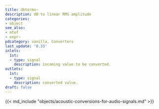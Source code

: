 ```yaml
---
title: dbtorms~
description: dB to linear RMS amplitude
categories:
- object
see_also:
- mtof
- expr~
pdcategory: vanilla, Converters
last_update: '0.33'
inlets:
  1st:
  - type: signal
    description: incoming value to be converted.
outlets:
  1st:
  - type: signal
    description: converted value.
draft: false
---
```

{{< md_include "objects/acoustic-conversions-for-audio-signals.md" >}}
